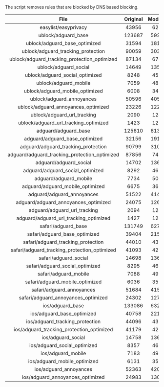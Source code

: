 The script removes rules that are blocked by DNS based blocking.


| File | Original | Modified |
|:----:|:-----:|:-----:|
| easylist/easyprivacy | 43956 | 6263 |
| ublock/adguard_base | 123687 | 59294 |
| ublock/adguard_base_optimized | 31594 | 18119 |
| ublock/adguard_tracking_protection | 90059 | 30315 |
| ublock/adguard_tracking_protection_optimized | 87134 | 6748 |
| ublock/adguard_social | 14649 | 13569 |
| ublock/adguard_social_optimized | 8248 | 4566 |
| ublock/adguard_mobile | 7059 | 4892 |
| ublock/adguard_mobile_optimized | 6008 | 3498 |
| ublock/adguard_annoyances | 50596 | 40586 |
| ublock/adguard_annoyances_optimized | 23226 | 12248 |
| ublock/adguard_url_tracking | 2090 | 1240 |
| ublock/adguard_url_tracking_optimized | 1423 | 1237 |
| adguard/adguard_base | 125610 | 61322 |
| adguard/adguard_base_optimized | 32156 | 19146 |
| adguard/adguard_tracking_protection | 90799 | 31001 |
| adguard/adguard_tracking_protection_optimized | 87856 | 7420 |
| adguard/adguard_social | 14702 | 13630 |
| adguard/adguard_social_optimized | 8292 | 4610 |
| adguard/adguard_mobile | 7734 | 5067 |
| adguard/adguard_mobile_optimized | 6675 | 3667 |
| adguard/adguard_annoyances | 51522 | 41434 |
| adguard/adguard_annoyances_optimized | 24075 | 12656 |
| adguard/adguard_url_tracking | 2094 | 1245 |
| adguard/adguard_url_tracking_optimized | 1427 | 1242 |
| safari/adguard_base | 131749 | 62735 |
| safari/adguard_base_optimized | 39404 | 21585 |
| safari/adguard_tracking_protection | 44010 | 4370 |
| safari/adguard_tracking_protection_optimized | 41093 | 4226 |
| safari/adguard_social | 14698 | 13620 |
| safari/adguard_social_optimized | 8295 | 4600 |
| safari/adguard_mobile | 7088 | 4928 |
| safari/adguard_mobile_optimized | 6036 | 3529 |
| safari/adguard_annoyances | 51684 | 41525 |
| safari/adguard_annoyances_optimized | 24302 | 12726 |
| ios/adguard_base | 133086 | 63254 |
| ios/adguard_base_optimized | 40758 | 22102 |
| ios/adguard_tracking_protection | 44096 | 4378 |
| ios/adguard_tracking_protection_optimized | 41179 | 4234 |
| ios/adguard_social | 14758 | 13652 |
| ios/adguard_social_optimized | 8357 | 4614 |
| ios/adguard_mobile | 7183 | 4970 |
| ios/adguard_mobile_optimized | 6131 | 3568 |
| ios/adguard_annoyances | 52363 | 42099 |
| ios/adguard_annoyances_optimized | 24983 | 13012 |